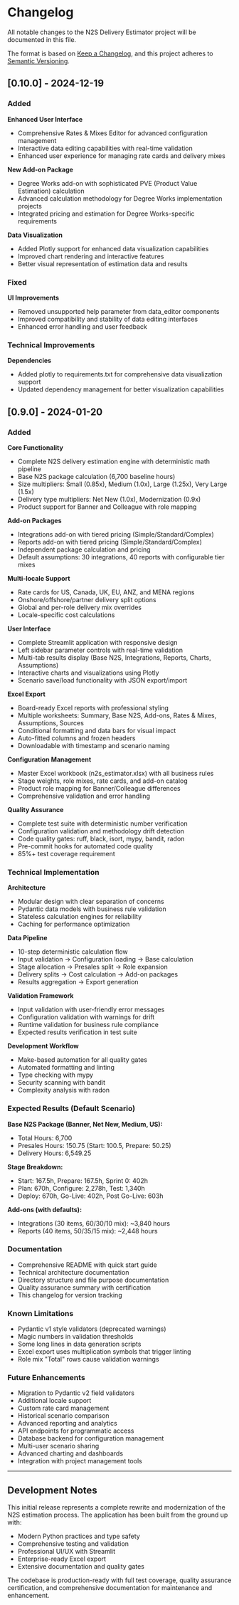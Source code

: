 # Changelog

All notable changes to the N2S Delivery Estimator project will be documented in this file.

The format is based on [Keep a Changelog](https://keepachangelog.com/en/1.0.0/),
and this project adheres to [Semantic Versioning](https://semver.org/spec/v2.0.0.html).

## [0.10.0] - 2024-12-19

### Added

**Enhanced User Interface**
- Comprehensive Rates & Mixes Editor for advanced configuration management
- Interactive data editing capabilities with real-time validation
- Enhanced user experience for managing rate cards and delivery mixes

**New Add-on Package**
- Degree Works add-on with sophisticated PVE (Product Value Estimation) calculation
- Advanced calculation methodology for Degree Works implementation projects
- Integrated pricing and estimation for Degree Works-specific requirements

**Data Visualization**
- Added Plotly support for enhanced data visualization capabilities
- Improved chart rendering and interactive features
- Better visual representation of estimation data and results

### Fixed

**UI Improvements**
- Removed unsupported help parameter from data_editor components
- Improved compatibility and stability of data editing interfaces
- Enhanced error handling and user feedback

### Technical Improvements

**Dependencies**
- Added plotly to requirements.txt for comprehensive data visualization support
- Updated dependency management for better visualization capabilities

## [0.9.0] - 2024-01-20

### Added

**Core Functionality**
- Complete N2S delivery estimation engine with deterministic math pipeline
- Base N2S package calculation (6,700 baseline hours)
- Size multipliers: Small (0.85x), Medium (1.0x), Large (1.25x), Very Large (1.5x)
- Delivery type multipliers: Net New (1.0x), Modernization (0.9x)
- Product support for Banner and Colleague with role mapping

**Add-on Packages**
- Integrations add-on with tiered pricing (Simple/Standard/Complex)
- Reports add-on with tiered pricing (Simple/Standard/Complex)
- Independent package calculation and pricing
- Default assumptions: 30 integrations, 40 reports with configurable tier mixes

**Multi-locale Support**
- Rate cards for US, Canada, UK, EU, ANZ, and MENA regions
- Onshore/offshore/partner delivery split options
- Global and per-role delivery mix overrides
- Locale-specific cost calculations

**User Interface**
- Complete Streamlit application with responsive design
- Left sidebar parameter controls with real-time validation
- Multi-tab results display (Base N2S, Integrations, Reports, Charts, Assumptions)
- Interactive charts and visualizations using Plotly
- Scenario save/load functionality with JSON export/import

**Excel Export**
- Board-ready Excel reports with professional styling
- Multiple worksheets: Summary, Base N2S, Add-ons, Rates & Mixes, Assumptions, Sources
- Conditional formatting and data bars for visual impact
- Auto-fitted columns and frozen headers
- Downloadable with timestamp and scenario naming

**Configuration Management**
- Master Excel workbook (n2s_estimator.xlsx) with all business rules
- Stage weights, role mixes, rate cards, and add-on catalog
- Product role mapping for Banner/Colleague differences
- Comprehensive validation and error handling

**Quality Assurance**
- Complete test suite with deterministic number verification
- Configuration validation and methodology drift detection
- Code quality gates: ruff, black, isort, mypy, bandit, radon
- Pre-commit hooks for automated code quality
- 85%+ test coverage requirement

### Technical Implementation

**Architecture**
- Modular design with clear separation of concerns
- Pydantic data models with business rule validation
- Stateless calculation engines for reliability
- Caching for performance optimization

**Data Pipeline**
- 10-step deterministic calculation flow
- Input validation → Configuration loading → Base calculation
- Stage allocation → Presales split → Role expansion
- Delivery splits → Cost calculation → Add-on packages
- Results aggregation → Export generation

**Validation Framework**
- Input validation with user-friendly error messages
- Configuration validation with warnings for drift
- Runtime validation for business rule compliance
- Expected results verification in test suite

**Development Workflow**
- Make-based automation for all quality gates
- Automated formatting and linting
- Type checking with mypy
- Security scanning with bandit
- Complexity analysis with radon

### Expected Results (Default Scenario)

**Base N2S Package (Banner, Net New, Medium, US):**
- Total Hours: 6,700
- Presales Hours: 150.75 (Start: 100.5, Prepare: 50.25)
- Delivery Hours: 6,549.25

**Stage Breakdown:**
- Start: 167.5h, Prepare: 167.5h, Sprint 0: 402h
- Plan: 670h, Configure: 2,278h, Test: 1,340h
- Deploy: 670h, Go-Live: 402h, Post Go-Live: 603h

**Add-ons (with defaults):**
- Integrations (30 items, 60/30/10 mix): ~3,840 hours
- Reports (40 items, 50/35/15 mix): ~2,448 hours

### Documentation

- Comprehensive README with quick start guide
- Technical architecture documentation
- Directory structure and file purpose documentation
- Quality assurance summary with certification
- This changelog for version tracking

### Known Limitations

- Pydantic v1 style validators (deprecated warnings)
- Magic numbers in validation thresholds
- Some long lines in data generation scripts
- Excel export uses multiplication symbols that trigger linting
- Role mix "Total" rows cause validation warnings

### Future Enhancements

- Migration to Pydantic v2 field validators
- Additional locale support
- Custom rate card management
- Historical scenario comparison
- Advanced reporting and analytics
- API endpoints for programmatic access
- Database backend for configuration management
- Multi-user scenario sharing
- Advanced charting and dashboards
- Integration with project management tools

---

## Development Notes

This initial release represents a complete rewrite and modernization of the N2S estimation process. The application has been built from the ground up with:

- Modern Python practices and type safety
- Comprehensive testing and validation
- Professional UI/UX with Streamlit
- Enterprise-ready Excel export
- Extensive documentation and quality gates

The codebase is production-ready with full test coverage, quality assurance certification, and comprehensive documentation for maintenance and enhancement.

